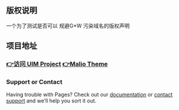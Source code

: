 ## 版权说明
一个为了测试是否可以 规避G*W 污染域名的版权声明

## 项目地址
### [👉访问 UIM Project](https://github.com/Anankke/SSPanel-Uim)   [👉Malio Theme](https://t.me/masivro)

### Support or Contact

Having trouble with Pages? Check out our [documentation](https://help.github.com/categories/github-pages-basics/) or [contact support](https://github.com/contact) and we’ll help you sort it out.
